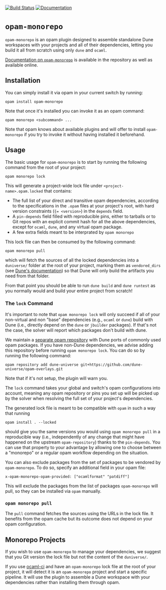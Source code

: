 [![Build Status](https://img.shields.io/endpoint?url=https%3A%2F%2Fci.ocamllabs.io%2Fbadge%2Ftarides%2Fopam-monorepo%2Fmain&logo=ocaml)](https://ci.ocamllabs.io/github/tarides/opam-monorepo) [![Documentation](https://img.shields.io/badge/doc-online-blue)](https://tarides.github.io/opam-monorepo/opam-monorepo/index.html)

# `opam-monorepo`

`opam-monorepo` is an opam plugin designed to assemble standalone Dune workspaces
with your projects and all of their dependencies, letting you build it all from scratch
using only `dune` and `ocaml`.

[Documentation on `opam-monorepo`](https://tarides.github.io/opam-monorepo/opam-monorepo/index.html)
is available in the repository as well as available online.

## Installation

You can simply install it via opam in your current switch by running:

```
opam install opam-monorepo
```

Note that once it's installed you can invoke it as an opam command:
```
opam monorepo <subcommand> ...
```

Note that opam knows about available plugins and will offer to install `opam-monorepo`
if you try to invoke it without having installed it beforehand.

## Usage

The basic usage for `opam-monorepo` is to start by running the following command from the root
of your project:
```
opam monorepo lock
```

This will generate a project-wide lock file under `<project-name>.opam.locked` that contains:
- The full list of your direct and transitive opam dependencies, according to the specifications
  in the `.opam` files at your project's root, with hard version constraints (`{= <version>`) in
  the `depends` field.
- A `pin-depends` field filled with reproducible pins, either to tarballs or to Git repos with an
  explicit commit hash for all the above dependencies, except for `ocaml`, `dune`, and any virtual
  opam package.
- A few extra fields meant to be interprated by `opam monorepo`

This lock file can then be consumed by the following command:
```
opam monorepo pull
```
which will fetch the sources of all the locked dependencies into a `duniverse/` folder at the root of
your project, marking them as `vendored_dirs` (see
[Dune's documentation](https://dune.readthedocs.io/en/latest/dune-files.html#vendored-dirs-since-1-11))
so that Dune will only build the artifacts you need from that folder.

From that point you should be able to run `dune build` and `dune runtest` as you normally would and
build your entire project from scratch!

### The `lock` Command

It's important to note that `opam monorepo lock` will only succeed if all of your non-virtual and
non "base" dependencies (e.g., `ocaml` or `dune`) build with Dune (i.e., directly depend on the `dune`
or `jbuilder` packages).
If that's not the case, the solver will report which packages don't build with dune.

We maintain a [separate opam repository](https://github.com/dune-universe/opam-overlays) with Dune
ports of commonly used opam packages. If you have non-Dune dependencies, we advise adding
this repository before running `opam monorepo lock`. You can do so by running the following command:
```
opam repository add dune-universe git+https://github.com/dune-universe/opam-overlays.git
```
Note that if it's not setup, the plugin will warn you.

The `lock` command takes your global and switch's opam configurations into account, meaning any
opam repository or pins you set up will be picked up by the solver when resolving the full set of
your project's dependencies.

The generated lock file is meant to be compatible with `opam` in such a way that running 

```
opam install . --locked
``` 

should give you the same versions you would using `opam monorepo pull` in
a reproducible way (i.e., independently of any change that might have happened on the upstream
`opam-repository`) thanks to the `pin-depends`.
You can use that property to your advantage by allowing one to choose between a "monorepo" or a
regular opam workflow depending on the situation.

You can also exclude packages from the set of packages to
be vendored by `opam-monorepo`. To do so, specify an additional field in
your opam file:

```
x-opam-monorepo-opam-provided: ["ocamlformat" "patdiff"]
```

This will exclude the packages from the list of packages `opam-monorepo` will
pull, so they can be installed via `opam` manually.

### `opam monorepo pull`

The `pull` command fetches the sources using the URLs in the lock file. It benefits from the opam
cache but its outcome does not depend on your opam configuration.

## Monorepo Projects

If you wish to use `opam-monorepo` to manage your dependencies, we suggest that you Git version the
lock file but not the content of the `duniverse/`.

If you use [ocaml-ci](https://github.com/ocurrent/ocaml-ci) and have an `opam-monorepo` lock file at
the root of your project, it will detect it is an `opam-monorepo` project and start a specific
pipeline. It will use the plugin to assemble a Dune workspace with your dependencies rather
than installing them through opam.
